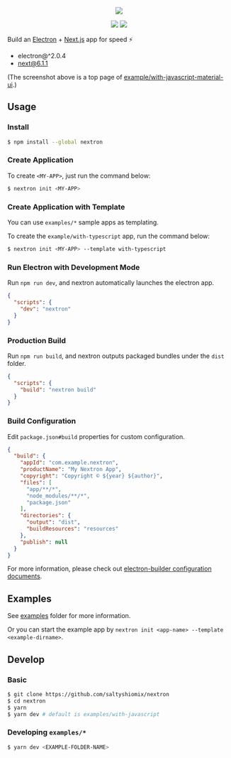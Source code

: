 <p align="center"><img src="https://i.imgur.com/hJttivx.png"></p>

<p align="center">
  <a href="https://www.npmjs.com/package/nextron"><img src="https://img.shields.io/npm/v/nextron.svg"></a>
  <a href="https://www.npmjs.com/package/nextron"><img src="https://img.shields.io/npm/dt/nextron.svg"></a>
</p>

Build an [Electron](https://electronjs.org/) + [Next.js](https://nextjs.org/) app for speed ⚡

- electron@^2.0.4
- next@6.1.1

(The screenshot above is a top page of [example/with-javascript-material-ui](./example/with-javascript-material-ui).)

## Usage

### Install

```bash
$ npm install --global nextron
```

### Create Application

To create `<MY-APP>`, just run the command below:

```bash
$ nextron init <MY-APP>
```

### Create Application with Template

You can use `examples/*` sample apps as templating.

To create the `example/with-typescript` app, run the command below:

```bash
$ nextron init <MY-APP> --template with-typescript
```

### Run Electron with Development Mode

Run `npm run dev`, and nextron automatically launches the electron app.

```json
{
  "scripts": {
    "dev": "nextron"
  }
}
```

### Production Build

Run `npm run build`, and nextron outputs packaged bundles under the `dist` folder.

```json
{
  "scripts": {
    "build": "nextron build"
  }
}
```

### Build Configuration

Edit `package.json#build` properties for custom configuration.

```json
{
  "build": {
    "appId": "com.example.nextron",
    "productName": "My Nextron App",
    "copyright": "Copyright © ${year} ${author}",
    "files": [
      "app/**/*",
      "node_modules/**/*",
      "package.json"
    ],
    "directories": {
      "output": "dist",
      "buildResources": "resources"
    },
    "publish": null
  }
}
```

For more information, please check out [electron-builder configuration documents](https://github.com/electron-userland/electron-builder/blob/master/docs/configuration/configuration.md).

## Examples

See [examples](./examples) folder for more information.

Or you can start the example app by `nextron init <app-name> --template <example-dirname>`.

## Develop

### Basic

```bash
$ git clone https://github.com/saltyshiomix/nextron
$ cd nextron
$ yarn
$ yarn dev # default is examples/with-javascript
```

### Developing `examples/*`

```bash
$ yarn dev <EXAMPLE-FOLDER-NAME>
```

